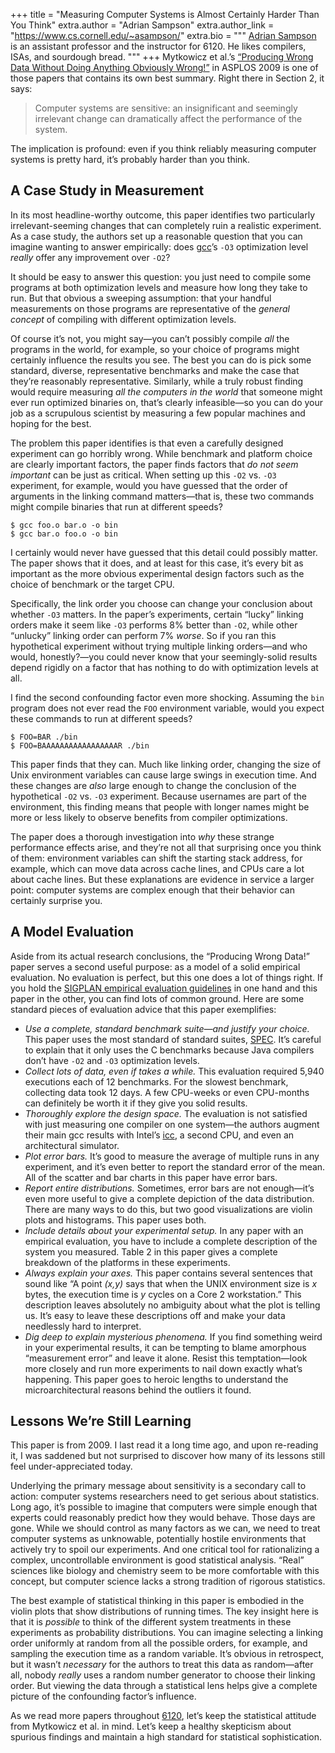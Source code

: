 +++
title = "Measuring Computer Systems is Almost Certainly Harder Than You Think"
extra.author = "Adrian Sampson"
extra.author_link = "https://www.cs.cornell.edu/~asampson/"
extra.bio = """
  [Adrian Sampson](https://www.cs.cornell.edu/~asampson/) is an assistant professor and the instructor for 6120. He likes compilers, ISAs, and sourdough bread.
"""
+++
Mytkowicz et al.’s [“Producing Wrong Data Without Doing Anything Obviously Wrong!”][paper] in ASPLOS 2009 is one of those papers that contains its own best summary.
Right there in Section 2, it says:

> Computer systems are sensitive: an insignificant and seemingly irrelevant change can dramatically affect the performance of the system.

The implication is profound:
even if you think reliably measuring computer systems is pretty hard,
it’s probably harder than you think.

[paper]: https://dl.acm.org/citation.cfm?id=1508275


A Case Study in Measurement
---------------------------

In its most headline-worthy outcome,
this paper identifies two particularly irrelevant-seeming changes that can completely ruin a realistic experiment.
As a case study,
the authors set up a reasonable question that you can imagine wanting to answer empirically:
does [gcc][]’s `-O3` optimization level *really* offer any improvement over `-O2`?

It should be easy to answer this question: you just need to compile some programs at both optimization levels and measure how long they take to run.
But that obvious a sweeping assumption: that your handful measurements on those programs are representative of the *general concept* of compiling with different optimization levels.

Of course it’s not, you might say—you can’t possibly compile *all* the programs in the world, for example, so your choice of programs might certainly influence the results you see.
The best you can do is pick some standard, diverse, representative benchmarks and make the case that they’re reasonably representative.
Similarly, while a truly robust finding would require measuring *all the computers in the world* that someone might ever run optimized binaries on, that’s clearly infeasible—so you can do your job as a scrupulous scientist by measuring a few popular machines and hoping for the best.

The problem this paper identifies is that even a carefully designed experiment can go horribly wrong.
While benchmark and platform choice are clearly important factors, the paper finds factors that *do not seem important* can be just as critical.
When setting up this `-O2` vs. `-O3` experiment, for example, would you have guessed that the order of arguments in the linking command matters—that is, these two commands might compile binaries that run at different speeds?

    $ gcc foo.o bar.o -o bin
    $ gcc bar.o foo.o -o bin

I certainly would never have guessed that this detail could possibly matter.
The paper shows that it does, and at least for this case, it’s every bit as important as the more obvious experimental design factors such as the choice of benchmark or the target CPU.

Specifically, the link order you choose can change your conclusion about whether `-O3` matters.
In the paper’s experiments, certain “lucky” linking orders make it seem like `-O3` performs 8% better than `-O2`, while other “unlucky” linking order can perform 7% *worse*.
So if you ran this hypothetical experiment without trying multiple linking orders—and who would, honestly?—you could never know that your seemingly-solid results depend rigidly on a factor that has nothing to do with optimization levels at all.

I find the second confounding factor even more shocking.
Assuming the `bin` program does not ever read the `FOO` environment variable, would you expect these commands to run at different speeds?

    $ FOO=BAR ./bin
    $ FOO=BAAAAAAAAAAAAAAAAAR ./bin

This paper finds that they can.
Much like linking order, changing the size of Unix environment variables can cause large swings in execution time.
And these changes are *also* large enough to change the conclusion of the hypothetical `-O2` vs. `-O3` experiment.
Because usernames are part of the environment, this finding means that people with longer names might be more or less likely to observe benefits from compiler optimizations.

The paper does a thorough investigation into *why* these strange performance effects arise, and they’re not all that surprising once you think of them:
environment variables can shift the starting stack address, for example, which can move data across cache lines, and CPUs care a lot about cache lines.
But these explanations are evidence in service a larger point:
computer systems are complex enough that their behavior can certainly surprise you.

[gcc]: https://gcc.gnu.org


A Model Evaluation
------------------

Aside from its actual research conclusions, the “Producing Wrong Data!” paper serves a second useful purpose:
as a model of a solid empirical evaluation.
No evaluation is perfect, but this one does a lot of things right.
If you hold the [SIGPLAN empirical evaluation guidelines][eeg] in one hand and this paper in the other, you can find lots of common ground.
Here are some standard pieces of evaluation advice that this paper exemplifies:

* *Use a complete, standard benchmark suite—and justify your choice.*
  This paper uses the most standard of standard suites, [SPEC][].
  It’s careful to explain that it only uses the C benchmarks because Java compilers don’t have `-O2` and `-O3` optimization levels.
* *Collect lots of data, even if takes a while.*
  This evaluation required 5,940 executions each of 12 benchmarks.
  For the slowest benchmark, collecting data took 12 days.
  A few CPU-weeks or even CPU-months can definitely be worth it if they give you solid results.
* *Thoroughly explore the design space.*
  The evaluation is not satisfied with just measuring one compiler on one system—the authors augment their main gcc results with Intel’s [icc][], a second CPU, and even an architectural simulator.
* *Plot error bars.*
  It’s good to measure the average of multiple runs in any experiment, and it’s even better to report the standard error of the mean.
  All of the scatter and bar charts in this paper have error bars.
* *Report entire distributions.*
  Sometimes, error bars are not enough—it’s even more useful to give a complete depiction of the data distribution.
  There are many ways to do this, but two good visualizations are violin plots and histograms.
  This paper uses both.
* *Include details about your experimental setup.*
  In any paper with an empirical evaluation, you have to include a complete description of the system you measured.
  Table 2 in this paper gives a complete breakdown of the platforms in these experiments.
* *Always explain your axes.*
  This paper contains several sentences that sound like “A point *(x,y)* says that when the UNIX environment size is *x* bytes, the execution time is *y* cycles on a Core 2 workstation.”
  This description leaves absolutely no ambiguity about what the plot is telling us.
  It’s easy to leave these descriptions off and make your data needlessly hard to interpret.
* *Dig deep to explain mysterious phenomena.*
  If you find something weird in your experimental results, it can be tempting to blame amorphous “measurement error” and leave it alone.
  Resist this temptation—look more closely and run more experiments to nail down exactly what’s happening.
  This paper goes to heroic lengths to understand the microarchitectural reasons behind the outliers it found.

[eeg]: https://www.sigplan.org/Resources/EmpiricalEvaluation/
[spec]: https://www.spec.org
[icc]: https://software.intel.com/en-us/c-compilers


Lessons We’re Still Learning
----------------------------

This paper is from 2009.
I last read it a long time ago, and upon re-reading it, I was saddened but not surprised to discover how many of its lessons still feel under-appreciated today.

Underlying the primary message about sensitivity is a secondary call to action:
computer systems researchers need to get serious about statistics.
Long ago, it’s possible to imagine that computers were simple enough that experts could reasonably predict how they would behave.
Those days are gone.
While we should control as many factors as we can, we need to treat computer systems as unknowable, potentially hostile environments that actively try to spoil our experiments.
And one critical tool for rationalizing a complex, uncontrollable environment is good statistical analysis.
“Real” sciences like biology and chemistry seem to be more comfortable with this concept, but computer science lacks a strong tradition of rigorous statistics.

The best example of statistical thinking in this paper is embodied in the violin plots that show distributions of running times.
The key insight here is that it is *possible* to think of the different system treatments in these experiments as probability distributions.
You can imagine selecting a linking order uniformly at random from all the possible orders, for example, and sampling the execution time as a random variable.
It’s obvious in retrospect, but it wasn’t *necessary* for the authors to treat this data as random—after all, nobody *really* uses a random number generator to choose their linking order.
But viewing the data through a statistical lens helps give a complete picture of the confounding factor’s influence.

As we read more papers throughout [6120][cs6120], let’s keep the statistical attitude from Mytkowicz et al. in mind.
Let’s keep a healthy skepticism about spurious findings and maintain a high standard for statistical sophistication.

[cs6120]: @/_index.md

